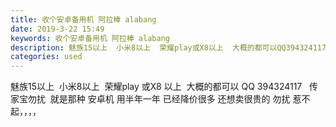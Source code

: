 ```yaml
---
title: 收个安卓备用机 阿拉棒 alabang
date: 2019-3-22 15:49
keywords: 收个安卓备用机 阿拉棒 alabang
description: 魅族15以上  小米8以上  荣耀play或X8以上  大概的都可以QQ394324117  传家宝勿扰  就是那种安卓机用半年一年已经降价很多还想卖很贵的勿扰惹不起，，，，
categories: used
---
```

<td class="t_f" id="postmessage_3283255">

魅族15以上  小米8以上  荣耀play 或X8 以上  大概的都可以 QQ 394324117   传家宝勿扰  就是那种 安卓机 用半年一年 已经降价很多 还想卖很贵的 勿扰 惹不起，，，，</td>
